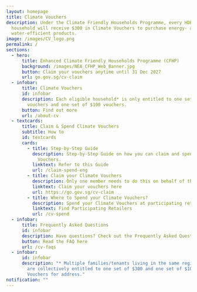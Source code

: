 ```yaml
---
layout: homepage
title: Climate Vouchers
description: Under the Climate Friendly Households Programme, every HDB
  household will receive $300 in Climate Vouchers to purchase energy- and
  water-efficient products.
image: /images/CV_logo.png
permalink: /
sections:
  - hero:
      title: Enhanced Climate Friendly Households Programme (CFHP)
      background: /images/NEA_CFHP_Web_Banner.jpg
      button: Claim your vouchers anytime until 31 Dec 2027
      url: go.gov.sg/cv-claim
  - infobar:
      title: Climate Vouchers
      id: infobar
      description: Each eligible household* is only entitled to one set of $300
        vouchers and one set of $100 vouchers.
      button: Find out more
      url: /about-cv
  - textcards:
      title: Claim & Spend Climate Vouchers
      subtitle: How to
      id: textcards
      cards:
        - title: Step-by-Step Guide
          description: Step-by-Step Guide on how you can claim and spend your Climate
            Vouchers.
          linktext: Refer to this Guide
          url: /claim-spend-eng
        - title: Claim your Climate Vouchers
          description: Only one member needs to do this on behalf of the entire household*.
          linktext: Claim your vouchers here
          url: https://go.gov.sg/cv-claim
        - title: Where to Spend your Climate Vouchers?
          description: Spend your Climate Vouchers at participating retailers.
          linktext: Find Participating Retailers
          url: /cv-spend
  - infobar:
      title: Frequently Asked Questions
      id: infobar
      description: Have questions? Check out the Frequently Asked Questions.
      button: Read the FAQ here
      url: /cv-faqs
  - infobar:
      id: infobar
      description: "* Multiple families/tenants living in the same registered address
        are collectively entitled to one set of $300 and one set of $100 Climate
        Vouchers for address."
notification: ""
---
```

